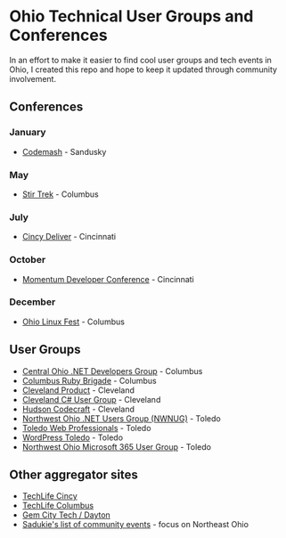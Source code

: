 # Ohio Technical User Groups and Conferences

In an effort to make it easier to find cool user groups and tech events in Ohio, I created this repo and 
hope to keep it updated through community involvement.

## Conferences

### January
* [Codemash](https://codemash.org) - Sandusky

### May
* [Stir Trek](https://stirtrek.com) - Columbus

### July
* [Cincy Deliver](https://www.cincydeliver.org) - Cincinnati

### October
* [Momentum Developer Conference](https://momentumdevcon.com/) - Cincinnati

### December
* [Ohio Linux Fest](https://olfconference.org/) - Columbus

## User Groups
* [Central Ohio .NET Developers Group](https://www.meetup.com/Central-Ohio-NET-Developers-Group-CONDG/) - Columbus
* [Columbus Ruby Brigade](https://www.columbusrb.com/) - Columbus
* [Cleveland Product](https://www.meetup.com/Cleveland-Product/) - Cleveland
* [Cleveland C# User Group](https://www.meetup.com/cleveland-c-vb-net-user-group/) - Cleveland
* [Hudson Codecraft](https://www.meetup.com/Hudson-Codecraft/) - Cleveland
* [Northwest Ohio .NET Users Group (NWNUG)](https://www.meetup.com/NW-NUG/) - Toledo
* [Toledo Web Professionals](https://www.meetup.com/Toledo-Web-Professionals/) - Toledo
* [WordPress Toledo](https://www.meetup.com/WordPressToledo/) - Toledo
* [Northwest Ohio Microsoft 365 User Group](https://www.linkedin.com/groups/4911440/) - Toledo

## Other aggregator sites
* [TechLife Cincy](https://www.meetup.com/TechLife-Cincinnati/)
* [TechLife Columbus](https://www.techlifecolumbus.com/events/)
* [Gem City Tech / Dayton](https://www.meetup.com/gem-city-tech/)
* [Sadukie's list of community events](https://github.com/sadukie/community) - focus on Northeast Ohio
